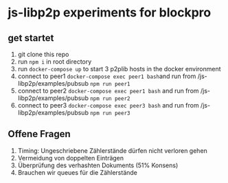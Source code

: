 # js-libp2p experiments for blockpro 

## get startet
1. git clone this repo 
2. run ```npm i``` in root directory
3. run ```docker-compose up``` to start 3 p2plib hosts in the docker environment
4. connect to peer1 ```docker-compose exec peer1 bash```and run from /js-libp2p/examples/pubsub ```npm run peer1```
5. connect to peer2 ```docker-compose exec peer1 bash``` and run from /js-libp2p/examples/pubsub ```npm run peer2```
6. connect to peer3 ```docker-compose exec peer3 bash``` and run from /js-libp2p/examples/pubsub ```npm run peer3```


## Offene Fragen
1. Timing: Ungeschriebene Zählerstände dürfen nicht verloren gehen
2. Vermeidung von doppelten Einträgen
3. Überprüfung des verhashten Dokuments (51% Konsens)
4. Brauchen wir queues für die Zählerstände